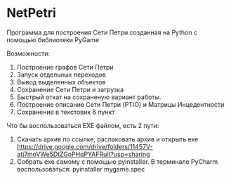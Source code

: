 # NetPetri
Программа для построения Сети Петри созданная на Python с помощью библиотеки PyGame

Возможности:
1) Построение графов Сети Петри
2) Запуск отдельных переходов
3) Вывод выделенных объектов
4) Сохранение Сети Петри и загрузка
5) Быстрый откат на сохраненую вариант работы.
6) Построение описание Сети Петри (PTIO) и Матрицы Инцедентности
7) Сохранение в текстовик 6 пункт

Что бы воспользоваться EXE файлом, есть 2 пути:
1) Скачать архив по ссылке, распаковать архив и открыть exe
https://drive.google.com/drive/folders/11457V-atj7moVWe5DtZGoPHqPYAFRuit?usp=sharing
2) Собрать exe самому с помощью pyinstaller. В терминале PyCharm воспользоваться: pyinstaller mygame.spec
